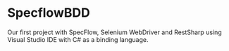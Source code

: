 # SpecflowBDD
Our first project with SpecFlow, Selenium WebDriver and RestSharp using Visual Studio IDE with C# as a binding language.
